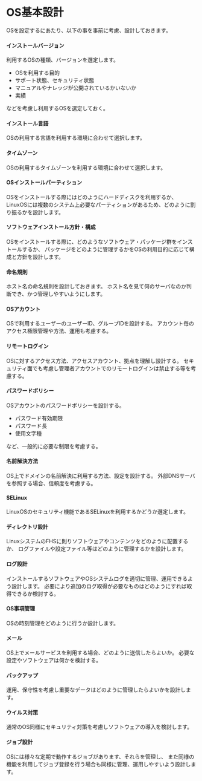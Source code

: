 # OS基本設計
OSを設定するにあたり、以下の事を事前に考慮、設計しておきます。

#### インストールバージョン
利用するOSの種類、バージョンを選定します。

* OSを利用する目的
* サポート状態、セキュリティ状態
* マニュアルやナレッジが公開されているかいないか
* 実績

などを考慮し利用するOSを選定しておく。

#### インストール言語
OSの利用する言語を利用する環境に合わせて選択します。

#### タイムゾーン
OSの利用するタイムゾーンを利用する環境に合わせて選択します。

#### OSインストールパーティション
OSをインストールする際にはどのようにハードディスクを利用するか、
LinuxOSには複数のシステム上必要なパーティションがあるため、どのように割り振るかを設計します。

#### ソフトウェアインストール方針・構成
OSをインストールする際に、どのようなソフトウェア・パッケージ群をインストールするか、
パッケージをどのように管理するかをOSの利用目的に応じて構成と方針を設計します。

#### 命名規則
ホスト名の命名規則を設計しておきます。
ホスト名を見て何のサーバなのか判断でき、かつ管理しやすいようにします。

#### OSアカウント
OSで利用するユーザーのユーザーID、グループIDを設計する。
アカウント毎のアクセス権限管理や方法、運用も考慮する。

#### リモートログイン
OSに対するアクセス方法、アクセスアカウント、拠点を理解し設計する。
セキュリティ面でも考慮し管理者アカウントでのリモートログインは禁止する等を考慮する。

#### パスワードポリシー
OSアカウントのパスワードポリシーを設計する。

* パスワード有効期限
* パスワード長
* 使用文字種

など、一般的に必要な制限を考慮する。

#### 名前解決方法
OS上でドメインの名前解決に利用する方法、設定を設計する。
外部DNSサーバを参照する場合、信頼度を考慮する。

#### SELinux
LinuxOSのセキュリティ機能であるSELinuxを利用するかどうか選定します。

#### ディレクトリ設計
LinuxシステムのFHSに則りソフトウェアやコンテンツをどのように配置するか、
ログファイルや設定ファイル等はどのように管理するかを設計します。

#### ログ設計
インストールするソフトウェアやOSシステムログを適切に管理、運用できるよう設計します。
必要により追加のログ取得が必要なものはどのようにすれば取得できるか検討する。

#### OS事項管理
OSの時刻管理をどのように行うか設計します。

#### メール
OS上でメールサービスを利用する場合、どのように送信したらよいか。
必要な設定やソフトウェアは何かを検討する。

#### バックアップ
運用、保守性を考慮し重要なデータはどのように管理したらよいかを設計します。

#### ウイルス対策
通常のOS同様にセキュリティ対策を考慮しソフトウェアの導入を検討します。

#### ジョブ設計
OSには様々な定期で動作するジョブがあります、それらを管理し、
また同様の機能を利用してジョブ登録を行う場合も同様に管理、運用しやすいよう設計します。


